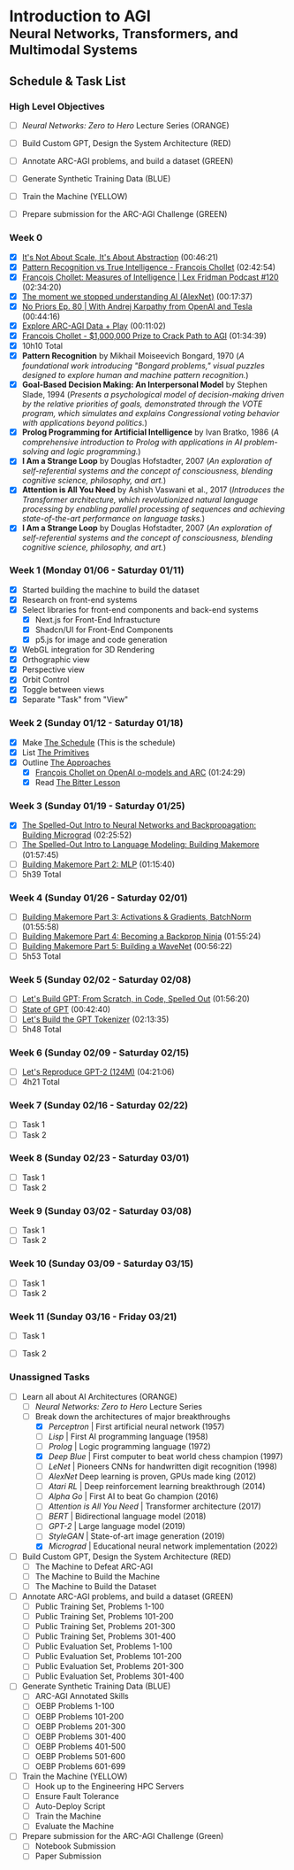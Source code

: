 # Introduction to AGI <br><sup>Neural Networks, Transformers, and Multimodal Systems</sup>

## Schedule & Task List

### High Level Objectives
- [ ] *Neural Networks: Zero to Hero* Lecture Series    (ORANGE)
- [ ] Build Custom GPT, Design the System Architecture  (RED)
- [ ] Annotate ARC-AGI problems, and build a dataset    (GREEN)
- [ ] Generate Synthetic Training Data                  (BLUE)
- [ ] Train the Machine                                 (YELLOW)
- [ ] Prepare submission for the ARC-AGI Challenge      (GREEN)


### Week 0
- [X] [It's Not About Scale, It's About Abstraction](https://www.youtube.com/watch?v=s7_NlkBwdj8&t=406s) (00:46:21)
- [X] [Pattern Recognition vs True Intelligence - Francois Chollet](https://www.youtube.com/watch?v=JTU8Ha4Jyfc) (02:42:54)
- [X] [François Chollet: Measures of Intelligence | Lex Fridman Podcast #120](https://www.youtube.com/watch?v=PUAdj3w3wO4) (02:34:20)
- [X] [The moment we stopped understanding AI (AlexNet)](https://www.youtube.com/watch?v=UZDiGooFs54) (00:17:37) 
- [X] [No Priors Ep. 80 | With Andrej Karpathy from OpenAI and Tesla](https://www.youtube.com/watch?v=hM_h0UA7upI) (00:44:16) 
- [X] [Explore ARC-AGI Data + Play](https://www.youtube.com/watch?v=LLxiPrIxdqs&t=2s) (00:11:02) 
- [X] [Francois Chollet - $1,000,000 Prize to Crack Path to AGI](https://www.youtube.com/watch?v=UakqL6Pj9xo) (01:34:39)
- [X] 10h10 Total
- [X] **Pattern Recognition** by Mikhail Moiseevich Bongard, 1970 (*A foundational work introducing "Bongard problems," visual puzzles designed to explore human and machine pattern recognition.*)
- [X] **Goal-Based Decision Making: An Interpersonal Model** by Stephen Slade, 1994 (*Presents a psychological model of decision-making driven by the relative priorities of goals, demonstrated through the VOTE program, which simulates and explains Congressional voting behavior with applications beyond politics.*)
- [X] **Prolog Programming for Artificial Intelligence** by Ivan Bratko, 1986 (*A comprehensive introduction to Prolog with applications in AI problem-solving and logic programming.*)
- [X] **I Am a Strange Loop** by Douglas Hofstadter, 2007 (*An exploration of self-referential systems and the concept of consciousness, blending cognitive science, philosophy, and art.*)
- [X] **Attention is All You Need** by Ashish Vaswani et al., 2017 (*Introduces the Transformer architecture, which revolutionized natural language processing by enabling parallel processing of sequences and achieving state-of-the-art performance on language tasks.*)
- [X] **I Am a Strange Loop** by Douglas Hofstadter, 2007 (*An exploration of self-referential systems and the concept of consciousness, blending cognitive science, philosophy, and art.*)

### Week 1 (Monday 01/06 - Saturday 01/11)
- [X] Started building the machine to build the dataset
- [X] Research on front-end systems
- [X] Select libraries for front-end components and back-end systems
    - [X] Next.js for Front-End Infrastucture
    - [X] Shadcn/UI for Front-End Components
    - [X] p5.js for image and code generation
- [X] WebGL integration for 3D Rendering
- [X] Orthographic view
- [X] Perspective view
- [X] Orbit Control
- [X] Toggle between views
- [X] Separate "Task" from "View"

### Week 2 (Sunday 01/12 - Saturday 01/18)
- [X] Make [The Schedule](schedule.md) (This is the schedule)
- [X] List [The Primitives](primitives.md)
- [X] Outline [The Approaches](approaches.md)
    - [X] [François Chollet on OpenAI o-models and ARC](https://www.youtube.com/watch?v=w9WE1aOPjHc) (01:24:29)
    - [X] Read [The Bitter Lesson](../The%20Bitter%20Lesson.md)

### Week 3 (Sunday 01/19 - Saturday 01/25)
- [X] [The Spelled-Out Intro to Neural Networks and Backpropagation: Building Micrograd](https://www.youtube.com/watch?v=VMj-3S1tku0&list=PLAqhIrjkxbuWI23v9cThsA9GvCAUhRvKZ&index=1) (02:25:52)
- [ ] [The Spelled-Out Intro to Language Modeling: Building Makemore](https://www.youtube.com/watch?v=PaCmpygFfXo&list=PLAqhIrjkxbuWI23v9cThsA9GvCAUhRvKZ&index=2) (01:57:45)
- [ ] [Building Makemore Part 2: MLP](https://www.youtube.com/watch?v=TCH_1BHY58I&list=PLAqhIrjkxbuWI23v9cThsA9GvCAUhRvKZ&index=3) (01:15:40)
- [ ] 5h39 Total

### Week 4 (Sunday 01/26 - Saturday 02/01)
- [ ] [Building Makemore Part 3: Activations & Gradients, BatchNorm](https://www.youtube.com/watch?v=P6sfmUTpUmc&list=PLAqhIrjkxbuWI23v9cThsA9GvCAUhRvKZ&index=4) (01:55:58)
- [ ] [Building Makemore Part 4: Becoming a Backprop Ninja](https://www.youtube.com/watch?v=q8SA3rM6ckI&list=PLAqhIrjkxbuWI23v9cThsA9GvCAUhRvKZ&index=5) (01:55:24)
- [ ] [Building Makemore Part 5: Building a WaveNet](https://www.youtube.com/watch?v=t3YJ5hKiMQ0&list=PLAqhIrjkxbuWI23v9cThsA9GvCAUhRvKZ&index=6) (00:56:22)
- [ ] 5h53 Total

### Week 5 (Sunday 02/02 - Saturday 02/08)
- [ ] [Let's Build GPT: From Scratch, in Code, Spelled Out](https://www.youtube.com/watch?v=kCc8FmEb1nY&list=PLAqhIrjkxbuWI23v9cThsA9GvCAUhRvKZ&index=7) (01:56:20)
- [ ] [State of GPT](https://www.youtube.com/watch?v=bZQun8Y4L2A&list=PLAqhIrjkxbuWI23v9cThsA9GvCAUhRvKZ&index=8) (00:42:40)
- [ ] [Let's Build the GPT Tokenizer](https://www.youtube.com/watch?v=zduSFxRajkE&list=PLAqhIrjkxbuWI23v9cThsA9GvCAUhRvKZ&index=9) (02:13:35)
- [ ] 5h48 Total

### Week 6 (Sunday 02/09 - Saturday 02/15)
- [ ] [Let's Reproduce GPT-2 (124M)](https://www.youtube.com/watch?v=l8pRSuU81PU&list=PLAqhIrjkxbuWI23v9cThsA9GvCAUhRvKZ&index=10) (04:21:06)
- [ ] 4h21 Total

### Week 7 (Sunday 02/16 - Saturday 02/22)
- [ ] Task 1
- [ ] Task 2

### Week 8 (Sunday 02/23 - Saturday 03/01)
- [ ] Task 1
- [ ] Task 2

### Week 9 (Sunday 03/02 - Saturday 03/08)
- [ ] Task 1
- [ ] Task 2

### Week 10 (Sunday 03/09 - Saturday 03/15)
- [ ] Task 1
- [ ] Task 2

### Week 11 (Sunday 03/16 - Friday 03/21)
- [ ] Task 1
- [ ] Task 2


### Unassigned Tasks
- [ ] Learn all about AI Architectures (ORANGE)
    - [ ] *Neural Networks: Zero to Hero* Lecture Series
    - [ ] Break down the architectures of major breakthroughs
        - [X] *Perceptron* | First artificial neural network (1957)
        - [ ] *Lisp* | First AI programming language (1958)
        - [ ] *Prolog* | Logic programming language (1972)
        - [X] *Deep Blue* | First computer to beat world chess champion (1997)
        - [ ] *LeNet* | Pioneers CNNs for handwritten digit recognition (1998)
        - [ ] *AlexNet* Deep learning is proven, GPUs made king (2012)
        - [ ] *Atari RL* | Deep reinforcement learning breakthrough (2014)
        - [ ] *Alpha Go* | First AI to beat Go champion (2016)
        - [ ] *Attention is All You Need* | Transformer architecture (2017)
        - [ ] *BERT* | Bidirectional language model (2018)
        - [ ] *GPT-2* | Large language model (2019)
        - [ ] *StyleGAN* | State-of-art image generation (2019)
        - [X] *Micrograd* | Educational neural network implementation (2022)
- [ ] Build Custom GPT, Design the System Architecture (RED)
    - [ ] The Machine to Defeat ARC-AGI
    - [ ] The Machine to Build the Machine
    - [ ] The Machine to Build the Dataset
- [ ] Annotate ARC-AGI problems, and build a dataset (GREEN)
    - [ ] Public Training Set, Problems 1-100
    - [ ] Public Training Set, Problems 101-200
    - [ ] Public Training Set, Problems 201-300
    - [ ] Public Training Set, Problems 301-400
    - [ ] Public Evaluation Set, Problems 1-100
    - [ ] Public Evaluation Set, Problems 101-200
    - [ ] Public Evaluation Set, Problems 201-300
    - [ ] Public Evaluation Set, Problems 301-400
- [ ] Generate Synthetic Training Data (BLUE)
    - [ ] ARC-AGI Annotated Skills
    - [ ] OEBP Problems 1-100
    - [ ] OEBP Problems 101-200
    - [ ] OEBP Problems 201-300
    - [ ] OEBP Problems 301-400
    - [ ] OEBP Problems 401-500
    - [ ] OEBP Problems 501-600
    - [ ] OEBP Problems 601-699
- [ ] Train the Machine (YELLOW)
    - [ ] Hook up to the Engineering HPC Servers
    - [ ] Ensure Fault Tolerance
    - [ ] Auto-Deploy Script
    - [ ] Train the Machine
    - [ ] Evaluate the Machine
- [ ] Prepare submission for the ARC-AGI Challenge (Green)
    - [ ] Notebook Submission
    - [ ] Paper Submission